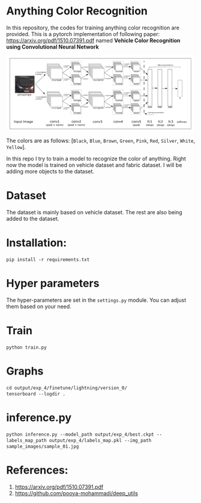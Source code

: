 # Anything Color Recognition

In this repository, the codes for training anything color recognition are provided. This is a pytorch implementation of following paper:
https://arxiv.org/pdf/1510.07391.pdf named **Vehicle Color Recognition using Convolutional Neural Network**


![img.png](artifacts/img.png)

The colors are as follows:
[`Black`, `Blue`, `Brown`, `Green`, `Pink`, `Red`, `Silver`, `White`, `Yellow`].

In this repo I try to train a model to recognize the color of anything. Right now the model is trained on
vehicle dataset and fabric dataset. I will be adding more objects to the dataset.

# Dataset
The dataset is mainly based on vehicle dataset. The rest are also being added to the dataset. 

# Installation:
```commandline
pip install -r requirements.txt
```

# Hyper parameters
The hyper-parameters are set in the `settings.py` module. You can adjust them based on your need. 

# Train
```commandline
python train.py
```

# Graphs
```commandline
cd output/exp_4/finetune/lightning/version_0/
tensorboard --logdir .
```

# inference.py
```commandline
python inference.py --model_path output/exp_4/best.ckpt --labels_map_path output/exp_4/labels_map.pkl --img_path sample_images/sample_01.jpg
```

# References:
1. https://arxiv.org/pdf/1510.07391.pdf
2. https://github.com/pooya-mohammadi/deep_utils
